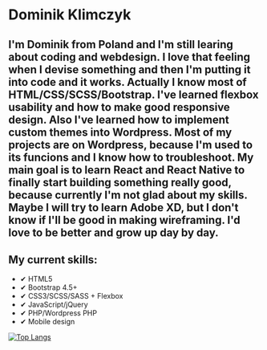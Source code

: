 # Dominik Klimczyk
## I'm Dominik from Poland and I'm still learing about coding and webdesign. I love that feeling when I devise something and then I'm putting it into code and it works. Actually I know most of HTML/CSS/SCSS/Bootstrap. I've learned flexbox usability and how to make good responsive design. Also I've learned how to implement custom themes into Wordpress. Most of my projects are on Wordpress, because I'm used to its funcions and I know how to troubleshoot. My main goal is to learn React and React Native to finally start building something really good, because currently I'm not glad about my skills. Maybe I will try to learn Adobe XD, but I don't know if I'll be good in making wireframing. I'd love to be better and grow up day by day. 

## My current skills:
* ✔ HTML5
* ✔ Bootstrap 4.5+
* ✔ CSS3/SCSS/SASS + Flexbox
* ✔ JavaScript/jQuery
* ✔ PHP/Wordpress PHP
* ✔ Mobile design


[![Top Langs](https://github-readme-stats.vercel.app/api/top-langs/?username=wise1999&show_icons=true&layout=compact&theme=radical)](https://github.com/anuraghazra/github-readme-stats)
